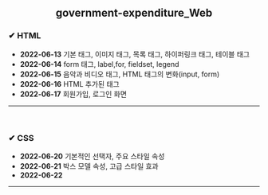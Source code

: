 <!-- government-expenditure_WEB -->
<h2><center>government-expenditure_Web</center></h2>

<h3> ✔ HTML </h3>
<ul>
   <li> <strong>2022-06-13</strong> 기본 태그, 이미지 태그, 목록 태그, 하이퍼링크 태그, 테이블 태그
   <li> <strong>2022-06-14</strong> form 태그, label,for, fieldset, legend
   <li> <strong>2022-06-15</strong> 음악과 비디오 태그, HTML 태그의 변화(input, form)
   <li> <strong>2022-06-16</strong> HTML 추가된 태그
   <li> <strong>2022-06-17</strong> 회원가입, 로그인 화면
</ul>
<hr><br>

<h3> ✔ CSS </h3>
<ul>
   <li> <strong>2022-06-20</strong> 기본적인 선택자, 주요 스타일 속성
   <li> <strong>2022-06-21</strong> 박스 모델 속성, 고급 스타일 효과
   <li> <strong>2022-06-22</strong> 
</ul>
<hr><br> 
